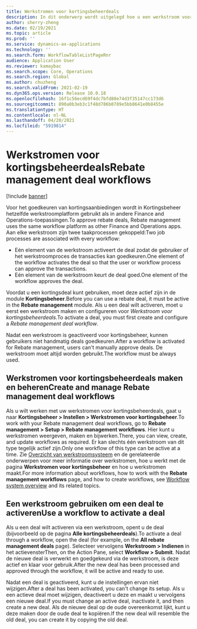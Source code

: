 ```yaml
---
title: Werkstromen voor kortingsbeheerdeals
description: In dit onderwerp wordt uitgelegd hoe u een werkstroom voor kortingsbeheer kunt instellen om deals goed te keuren en te activeren.
author: sherry-zheng
ms.date: 02/19/2021
ms.topic: article
ms.prod: ''
ms.service: dynamics-ax-applications
ms.technology: ''
ms.search.form: WorkflowTableListPageRnr
audience: Application User
ms.reviewer: kamaybac
ms.search.scope: Core, Operations
ms.search.region: Global
ms.author: chuzheng
ms.search.validFrom: 2021-02-19
ms.dyn365.ops.version: Release 10.0.18
ms.openlocfilehash: 16f1c56ecd69f4dc7bfd80e74d3f35147cc173d6
ms.sourcegitcommit: 890a0b3eb3c1f48d786b0789e5bb8641e0b8455e
ms.translationtype: HT
ms.contentlocale: nl-NL
ms.lasthandoff: 04/20/2021
ms.locfileid: "5919814"
---
```

# <a name="rebate-management-deal-workflows"></a><span data-ttu-id="86c4b-103">Werkstromen voor kortingsbeheerdeals</span><span class="sxs-lookup"><span data-stu-id="86c4b-103">Rebate management deal workflows</span></span>

[!include [banner](../includes/banner.md)]

<span data-ttu-id="86c4b-104">Voor het goedkeuren van kortingsaanbiedingen wordt in Kortingsbeheer hetzelfde werkstroomplatform gebruikt als in andere Finance and Operations-toepassingen.</span><span class="sxs-lookup"><span data-stu-id="86c4b-104">To approve rebate deals, Rebate management uses the same workflow platform as other Finance and Operations apps.</span></span> <span data-ttu-id="86c4b-105">Aan elke werkstroom zijn twee taakprocessen gekoppeld:</span><span class="sxs-lookup"><span data-stu-id="86c4b-105">Two job processes are associated with every workflow:</span></span>

- <span data-ttu-id="86c4b-106">Eén element van de werkstroom activeert de deal zodat de gebruiker of het werkstroomproces de transacties kan goedkeuren.</span><span class="sxs-lookup"><span data-stu-id="86c4b-106">One element of the workflow activates the deal so that the user or workflow process can approve the transactions.</span></span>
- <span data-ttu-id="86c4b-107">Eén element van de werkstroom keurt de deal goed.</span><span class="sxs-lookup"><span data-stu-id="86c4b-107">One element of the workflow approves the deal.</span></span>

<span data-ttu-id="86c4b-108">Voordat u een kortingsdeal kunt gebruiken, moet deze actief zijn in de module **Kortingsbeheer**.</span><span class="sxs-lookup"><span data-stu-id="86c4b-108">Before you can use a rebate deal, it must be active in the **Rebate management** module.</span></span> <span data-ttu-id="86c4b-109">Als u een deal wilt activeren, moet u eerst een werkstroom maken en configureren voor *Werkstroom voor kortingsbeheerdeals*.</span><span class="sxs-lookup"><span data-stu-id="86c4b-109">To activate a deal, you must first create and configure a *Rebate management deal workflow*.</span></span>

<span data-ttu-id="86c4b-110">Nadat een werkstroom is geactiveerd voor kortingsbeheer, kunnen gebruikers niet handmatig deals goedkeuren.</span><span class="sxs-lookup"><span data-stu-id="86c4b-110">After a workflow is activated for Rebate management, users can't manually approve deals.</span></span> <span data-ttu-id="86c4b-111">De werkstroom moet altijd worden gebruikt.</span><span class="sxs-lookup"><span data-stu-id="86c4b-111">The workflow must be always used.</span></span>

## <a name="create-and-manage-rebate-management-deal-workflows"></a><span data-ttu-id="86c4b-112">Werkstromen voor kortingsbeheerdeals maken en beheren</span><span class="sxs-lookup"><span data-stu-id="86c4b-112">Create and manage Rebate management deal workflows</span></span>

<span data-ttu-id="86c4b-113">Als u wilt werken met uw werkstromen voor kortingsbeheerdeals, gaat u naar **Kortingsbeheer \> Instellen \> Werkstromen voor kortingsbeheer**.</span><span class="sxs-lookup"><span data-stu-id="86c4b-113">To work with your Rebate management deal workflows, go to **Rebate management \> Setup \> Rebate management workflows**.</span></span> <span data-ttu-id="86c4b-114">Hier kunt u werkstromen weergeven, maken en bijwerken.</span><span class="sxs-lookup"><span data-stu-id="86c4b-114">There, you can view, create, and update workflows as required.</span></span> <span data-ttu-id="86c4b-115">Er kan slechts één werkstroom van dit type tegelijk actief zijn.</span><span class="sxs-lookup"><span data-stu-id="86c4b-115">Only one workflow of this type can be active at a time.</span></span> <span data-ttu-id="86c4b-116">Zie [Overzicht van werkstroomsysteem](../../fin-ops-core/fin-ops/organization-administration/overview-workflow-system.md) en de gerelateerde onderwerpen voor meer informatie over werkstromen, hoe u werkt met de pagina **Werkstromen voor kortingsbeheer** en hoe u werkstromen maakt.</span><span class="sxs-lookup"><span data-stu-id="86c4b-116">For more information about workflows, how to work with the **Rebate management workflows** page, and how to create workflows, see [Workflow system overview](../../fin-ops-core/fin-ops/organization-administration/overview-workflow-system.md) and its related topics.</span></span>

## <a name="use-a-workflow-to-activate-a-deal"></a><span data-ttu-id="86c4b-117">Een werkstroom gebruiken om een deal te activeren</span><span class="sxs-lookup"><span data-stu-id="86c4b-117">Use a workflow to activate a deal</span></span>

<span data-ttu-id="86c4b-118">Als u een deal wilt activeren via een werkstroom, opent u de deal (bijvoorbeeld op de pagina **Alle kortingsbeheerdeals**).</span><span class="sxs-lookup"><span data-stu-id="86c4b-118">To activate a deal through a workflow, open the deal (for example, on the **All rebate management deals** page).</span></span> <span data-ttu-id="86c4b-119">Selecteer vervolgens **Werkstroom \> Indienen** in het actievenster</span><span class="sxs-lookup"><span data-stu-id="86c4b-119">Then, on the Action Pane, select **Workflow \> Submit**.</span></span> <span data-ttu-id="86c4b-120">Nadat de nieuwe deal is verwerkt en goedgekeurd via de werkstroom, is deze actief en klaar voor gebruik.</span><span class="sxs-lookup"><span data-stu-id="86c4b-120">After the new deal has been processed and approved through the workflow, it will be active and ready to use.</span></span>

<span data-ttu-id="86c4b-121">Nadat een deal is geactiveerd, kunt u de instellingen ervan niet wijzigen.</span><span class="sxs-lookup"><span data-stu-id="86c4b-121">After a deal has been activated, you can't change its setup.</span></span> <span data-ttu-id="86c4b-122">Als u een actieve deal moet wijzigen, deactiveert u deze en maakt u vervolgens een nieuwe deal.</span><span class="sxs-lookup"><span data-stu-id="86c4b-122">If you must change an active deal, inactivate it, and then create a new deal.</span></span> <span data-ttu-id="86c4b-123">Als de nieuwe deal op de oude overeenkomst lijkt, kunt u deze maken door de oude deal te kopiëren.</span><span class="sxs-lookup"><span data-stu-id="86c4b-123">If the new deal will resemble the old deal, you can create it by copying the old deal.</span></span>
